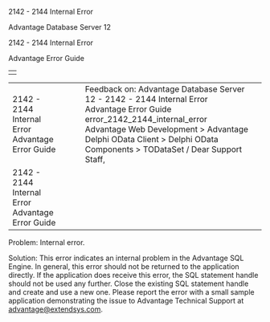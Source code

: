 2142 - 2144 Internal Error




Advantage Database Server 12  

2142 - 2144 Internal Error

Advantage Error Guide

|  |
| --- |
|  |

|  |  |  |  |  |
| --- | --- | --- | --- | --- |
| 2142 - 2144 Internal Error  Advantage Error Guide |  |  | Feedback on: Advantage Database Server 12 - 2142 - 2144 Internal Error Advantage Error Guide error\_2142\_2144\_internal\_error Advantage Web Development > Advantage Delphi OData Client > Delphi OData Components > TODataSet / Dear Support Staff, |  |
| 2142 - 2144 Internal Error  Advantage Error Guide |  |  |  |  |

Problem: Internal error.

Solution: This error indicates an internal problem in the Advantage SQL Engine. In general, this error should not be returned to the application directly. If the application does receive this error, the SQL statement handle should not be used any further. Close the existing SQL statement handle and create and use a new one. Please report the error with a small sample application demonstrating the issue to Advantage Technical Support at advantage@extendsys.com.